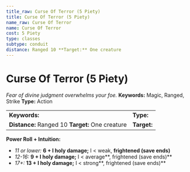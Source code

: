```yaml
---
title_raw: Curse Of Terror (5 Piety)
title: Curse Of Terror (5 Piety)
name_raw: Curse Of Terror
name: Curse Of Terror
cost: 5 Piety
type: classes
subtype: conduit
distance: Ranged 10 **Target:** One creature
---
```


# Curse Of Terror (5 Piety)

*Fear of divine judgment overwhelms your foe.* **Keywords:** Magic, Ranged, Strike **Type:** Action

|                                                  |             |
| :----------------------------------------------- | :---------- |
| **Keywords:**                                    | **Type:**   |
| **Distance:** Ranged 10 **Target:** One creature | **Target:** |

**Power Roll + Intuition:**

- *11 or lower:* **6 + I holy damage;** I \< weak, **frightened (save ends)**
- *12-16:* **9 + I holy damage;** I \< average\*\*, frightened (save ends)\*\*
- *17+:* **13 + I holy damage;** I \< strong\*\*, frightened (save ends)\*\*

